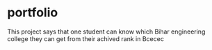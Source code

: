 # portfolio
This project says that one student can know which Bihar engineering college they can get from their achived rank in Bcecec
